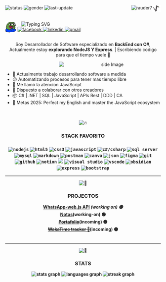 <!-- BADGES TOP -->
<div align="left">
  <img alt="status" src="https://img.shields.io/badge/estado-🟢_on-lightgrey"/>
  <img alt="gender" src="https://img.shields.io/badge/genero-%F0%9F%A4%B5-lightgrey"/>
  <img alt="last-update" src="https://img.shields.io/badge/ultima_actualizacion-%F0%9F%93%85_1/23/25-blue"/>
  <img align="right" src="https://raw.githubusercontent.com/rauder7/rauder7/master/Assets/dragon_dancing.gif" alt="dragon-dancing"width="28"/>
  <img align="right" src="https://komarev.com/ghpvc/?username=rauder7&label=Vistas%20de%20perfil&color=40E0D0&style=flat" alt="rauder7" />
</div>
</br>
</br>

<!-- SALUDO -->
<div>
  <img src="https://raw.githubusercontent.com/rauder7/rauder7/master/Assets/peepoClap-2x.gif" alt="pepo-clap" align="left" width="40"/>
  &nbsp;&nbsp;
  <img align="center" src="https://readme-typing-svg.herokuapp.com?font=Fira+Code&weight=600&size=28&pause=1000&color=1E90FF&vCenter=true&width=600&lines=Hola!%F0%9F%91%8B;Mi+nombre+es+Jeremy...;Pero+aqui+puedes+llamarme+Rauder%F0%9F%98%BC" alt="Typing SVG" />
</div>

<!-- SOCIAL LINK -->
<div>
  <a href='https://www.facebook.com/profile.php?id=100052069482378' target="_blank"><img alt='facebook' src='https://img.shields.io/badge/Facebook-100000?style=flat-square&logo=facebook&logoColor=FFFEFE&labelColor=316FF6&color=316FF6'/>
  </a>
  <a href='https://www.linkedin.com/in/jeremy-cordova-281946242' target="_blank">
    <img alt='linkedin' src='https://img.shields.io/badge/💼_LinkedIn-100000?style=flat-square&logo=&logoColor=FFFEFE&labelColor=0e76a8&color=0e76a8'/>
  </a>
  <a href='mailto:jeremycordova.dev@gmail.com' target="_blank">
    <img alt='gmail' src='https://img.shields.io/badge/jeremycordova.dev@gmail.com-100000?style=flat&logo=gmail&logoColor=C71610&labelColor=FFFEFE&color=f2a60c'/>
  </a>
</div>
</br>

<!-- INTRODUCCION -->
<div align="center">
  <p>Soy Desarrollador de Software especializado en <strong>BackEnd con C#</strong>, Actualmente estoy <strong>explorando NodeJS Y Express</strong>. | Escribiendo codigo para que el tiempo vuele 🚀</p>

<!-- GIF GATO -->
  <img align='right' src="https://media0.giphy.com/media/v1.Y2lkPTc5MGI3NjExMWV1cnpyYmQ0ZzB4NnlvbGRyNG9kbDZiNnI5NHZvYjlreGQ2YWV3NSZlcD12MV9pbnRlcm5hbF9naWZfYnlfaWQmY3Q9Zw/MDJ9IbxxvDUQM/giphy.gif" width='330' alt="side Image" align="right" height="auto"> 
&nbsp;&nbsp;&nbsp;&nbsp;

<!-- INFORMACION ADICIONAL -->
  <ul align="left">
    <li>💼 Actualmente trabajo desarrollando software a medida</li>
    <li>😛 Automatizando procesos para tener mas tiempo libre</li>
    <li>🌱 Me llamó la atencion JavaScript</li>
    <li>👥 Dispuesto a colaborar con otros creadores</li>
    <li>📦 C# | .NET | SQL | JavaScript | APIs Rest | DDD | CA </li>
    <li>🥅 Metas 2025: Perfect my English and master the JavaScript ecosystem</li>
  </ul>
</div>
</br>
</br>


<!-- STACK FAVORITO -->
<div align="center">
  <img src="https://fonts.gstatic.com/s/e/notoemoji/latest/1f525/512.gif" alt="🔥" width=50" height="50">
  <h3>STACK FAVORITO <h3>
  <code><img title="nodejs" height="35" src="https://skillicons.dev/icons?i=nodejs" /></code> 
  <code><img title="html5" height="35" src="https://cdn.jsdelivr.net/gh/devicons/devicon@latest/icons/html5/html5-original.svg" /></code>
  <code><img title="css3" height="35" src="https://cdn.jsdelivr.net/gh/devicons/devicon@latest/icons/css3/css3-original.svg" /></code>
  <code><img title="javascript" height="35"  src="https://skillicons.dev/icons?i=javascript" /></code>
  <code><img title="c#/csharp" height="35"  src="https://cdn.jsdelivr.net/gh/devicons/devicon@latest/icons/csharp/csharp-original.svg" /></code>
  <code><img title="sql server" height="35" src="https://cdn.jsdelivr.net/gh/devicons/devicon@latest/icons/microsoftsqlserver/microsoftsqlserver-original.svg" /></code>
  <code><img title="mysql" height="35" src="https://cdn.jsdelivr.net/gh/devicons/devicon@latest/icons/mysql/mysql-original.svg" /></code>
  <code><img title="markdown" height="35" src="https://skillicons.dev/icons?i=markdown" /></code>
  <code><img title="postman" height="35" src="https://cdn.jsdelivr.net/gh/devicons/devicon@latest/icons/postman/postman-original.svg" /></code>
  <code><img title="canva" height="35" src="https://cdn.jsdelivr.net/gh/devicons/devicon@latest/icons/canva/canva-original.svg" /></code>
  <code><img title="json" height="35" src="https://cdn.jsdelivr.net/gh/devicons/devicon@latest/icons/json/json-original.svg" /></code> 
  <code><img title="figma" height="35" src="https://cdn.jsdelivr.net/gh/devicons/devicon@latest/icons/figma/figma-original.svg" /></code>
  <code><img title="git" height="35" src="https://cdn.jsdelivr.net/gh/devicons/devicon@latest/icons/git/git-original.svg" /></code>
  <code><img title="github" height="35" src="https://cdn.jsdelivr.net/gh/devicons/devicon@latest/icons/github/github-original.svg" /></code>
  <code><img title="notion" height="35" src="https://cdn.jsdelivr.net/gh/devicons/devicon@latest/icons/notion/notion-original.svg" /></code>
  <code><img titile="dotnet" height="35" src="https://skillicons.dev/icons?i=dotnet" /></code>
  <code><img title="visual studio" height="35" src="https://cdn.jsdelivr.net/gh/devicons/devicon@latest/icons/visualstudio/visualstudio-original.svg" /></code>
  <code><img title="vscode" height="35" src="https://cdn.jsdelivr.net/gh/devicons/devicon@latest/icons/vscode/vscode-original.svg" /></code>
  <code><img title="obsidian" height="35" src="https://skillicons.dev/icons?i=obsidian" /></code>
  <code><img title="express" height="35" src="https://skillicons.dev/icons?i=express" /></code>
  <code><img title="bootstrap" height="35" src="https://skillicons.dev/icons?i=bootstrap" /></code>
</div>
    
- --

<!-- PROJECTOS -->
<div align="center">
  <img src="https://fonts.gstatic.com/s/e/notoemoji/latest/1f3af/512.gif" alt="🎯" width="50" height="50">
  <h3><strong>PROJECTOS<strong></h3>
  <div>
    <a href="https://github.com/Rauder7/Notas.git" target="_blank"><strong>WhatsApp-web.js API</strong></a> <i>(working on) 🟢</i>
  </div>
  <div>
    <a href="https://github.com/Rauder7/WhatsAppJS_Api.git" target="_blank"><strong>Notas</strong></a>(working-on) 🟢
  </div>
  <div>
    <s><a href="#"><strong>Portafolio</strong></a></s>(incoming) 🟡
  </div>
  <div>
    <s><a href="#"><strong>WakaTime tracker 🤯</strong></a></s>(incoming) 🟡
  </div>
</div>
</br>

- --
<!-- STATS -->

<div align="center">
  <img src="https://fonts.gstatic.com/s/e/notoemoji/latest/1f680/512.gif" alt="🚀" width="50" height="50">
  <h3>STATS</h3>
  <img src="https://github-readme-stats.vercel.app/api?username=Rauder7&hide_title=true&hide_rank=false&show_icons=true&include_all_commits=true&count_private=true&disable_animations=false&theme=aura&locale=es&hide_border=true&order=1&custom_title=mi%20perofil%20XD%20%F0%9F%94%A5" height="150" alt="stats graph"  />
  <img src="https://github-readme-stats.vercel.app/api/top-langs?username=Rauder7&locale=es&hide_title=true&layout=compact&card_width=320&langs_count=4&theme=aura&hide_border=true&order=2" height="150" alt="languages graph"  />
  <img src="https://streak-stats.demolab.com?user=Rauder7&locale=es&mode=daily&theme=aura&hide_border=true&border_radius=5&order=3" height="150" alt="streak graph"  />
</div>

